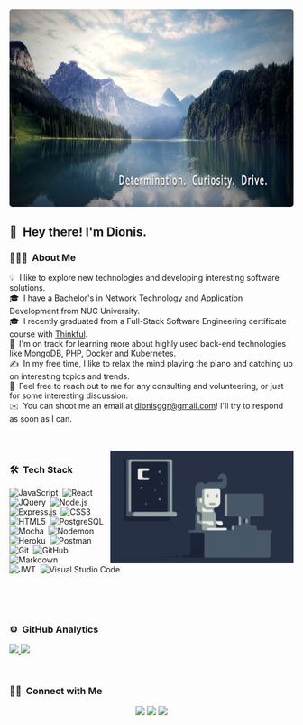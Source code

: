 <kbd>
  <img src="edited-hero-image.PNG" alt="Hero Image" style="border-radius: 5px" height="350" width="1000" />
</kbd>

## 👋 &nbsp;Hey there! I'm Dionis.

### 👨🏻‍💻 &nbsp;About Me

💡 &nbsp;I like to explore new technologies and developing interesting software solutions. \
🎓 &nbsp;I have a Bachelor's in Network Technology and Application Development from NUC University. \
🎓 &nbsp;I recently graduated from a Full-Stack Software Engineering certificate course with [Thinkful](https://www.thinkful.com). \
🌱 &nbsp;I'm on track for learning more about highly used back-end technologies like MongoDB, PHP, Docker and Kubernetes. \
✍️ &nbsp;In my free time, I like to relax the mind playing the piano and catching up on interesting topics and trends. \
💬 &nbsp;Feel free to reach out to me for any consulting and volunteering, or just for some interesting discussion. \
✉️ &nbsp;You can shoot me an email at dionisggr@gmail.com! I'll try to respond as soon as I can.

<br />
<br />

<img alt="Night Coding" width="325" src="https://raw.githubusercontent.com/AVS1508/AVS1508/master/assets/Night-Coding.gif" align="right"/>

### 🛠 &nbsp;Tech Stack

![JavaScript](https://img.shields.io/badge/-JavaScript-333333?style=flat&logo=javascript)&nbsp;
![React](https://img.shields.io/badge/-React-333333?style=flat&logo=react)&nbsp;
![JQuery](https://img.shields.io/badge/-JQquery-333333?style=flat&logo=jquery)&nbsp;
![Node.js](https://img.shields.io/badge/-Node.js-333333?style=flat&logo=node.js)&nbsp;
![Express.js](https://img.shields.io/badge/-Expess.js-333333?style=flat&logo=express)&nbsp;
![CSS3](https://img.shields.io/badge/-CSS3-333333?style=flat&logo=CSS3&logoColor=1572B6)&nbsp;
![HTML5](https://img.shields.io/badge/-HTML5-333333?style=flat&logo=Html5&logoColor=1572B6)&nbsp;
![PostgreSQL](https://img.shields.io/badge/-PostgreSQL-333333?style=flat&logo=postgresql)&nbsp;
![Mocha](https://img.shields.io/badge/-Mocha-333333?style=flat&logo=mocha)&nbsp;
![Nodemon](https://img.shields.io/badge/-Nodemon-333333?style=flat&logo=nodemon)&nbsp;
![Heroku](https://img.shields.io/badge/-Heroku-333333?style=flat&logo=heroku)&nbsp;
![Postman](https://img.shields.io/badge/-Postman-333333?style=flat&logo=postman)&nbsp;
![Git](https://img.shields.io/badge/-Git-333333?style=flat&logo=git)&nbsp;
![GitHub](https://img.shields.io/badge/-GitHub-333333?style=flat&logo=github)&nbsp;
![Markdown](https://img.shields.io/badge/-Markdown-333333?style=flat&logo=markdown)\
![JWT](https://img.shields.io/badge/-JWT-333333?style=flat&logo=json)&nbsp;
![Visual Studio Code](https://img.shields.io/badge/-Visual%20Studio%20Code-333333?style=flat&logo=visual-studio-code&logoColor=007ACC)&nbsp;

<br/>
<br/>
<br/>

### ⚙️ &nbsp;GitHub Analytics

<p>
<a href="https://github.com/dionisggr">
  <img src="https://github-readme-stats-eight-theta.vercel.app/api?username=dionisggr&show_icons=true&theme=vue-dark&include_all_commits=true&count_private=true" />
  <img height="195" src="https://github-readme-stats-eight-theta.vercel.app/api/top-langs/?username=dionisggr&layout=compact&exclude_lang=java+r&theme=vue-dark" />
</a>
</p>

<br />

### 🤝🏻 &nbsp;Connect with Me

<p align="center">
<a href="https://linkedin.com/in/dionisggr"><img src="https://img.shields.io/badge/-Dionis%20Gonzalez%20-0077B5?style=flat-square&logo=Linkedin&logoColor=white"/></a>
<a href="https://dionisggr.github.io/my-portfolio"><img src="https://img.shields.io/badge/-dionisggr.github.io-3423A6?style=flat-square&logo=Google-Chrome&logoColor=white"/></a>
<a href="mailto:dionisggr@gmail.com"><img src="https://img.shields.io/badge/-dionisggr@gmail.com-D14836?style=flat-square&logo=Gmail&logoColor=white"/></a>
</p>

